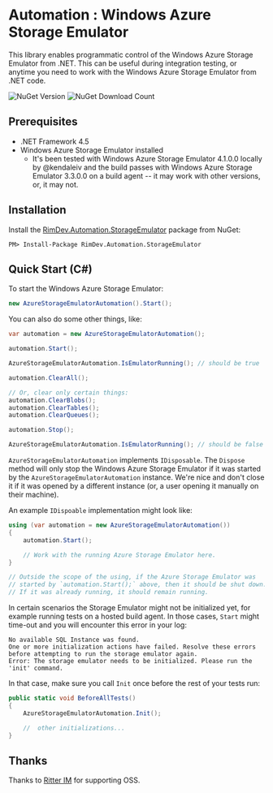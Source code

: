 # Automation : Windows Azure Storage Emulator

This library enables programmatic control of the Windows Azure Storage Emulator from .NET. This can be useful during integration testing, or anytime you need to work with the Windows Azure Storage Emulator from .NET code.

![NuGet Version](https://img.shields.io/nuget/v/RimDev.Automation.StorageEmulator.svg)
![NuGet Download Count](https://img.shields.io/nuget/dt/RimDev.Automation.StorageEmulator.svg)

## Prerequisites

- .NET Framework 4.5
- Windows Azure Storage Emulator installed
  - It's been tested with Windows Azure Storage Emulator 4.1.0.0 locally by @kendaleiv and the build passes with Windows Azure Storage Emulator 3.3.0.0 on a build agent -- it may work with other versions, or, it may not.

## Installation

Install the [RimDev.Automation.StorageEmulator](https://www.nuget.org/packages/RimDev.Automation.StorageEmulator/) package from NuGet:

```
PM> Install-Package RimDev.Automation.StorageEmulator
```

## Quick Start (C#)

To start the Windows Azure Storage Emulator:

```csharp
new AzureStorageEmulatorAutomation().Start();
```

You can also do some other things, like:

```csharp
var automation = new AzureStorageEmulatorAutomation();

automation.Start();

AzureStorageEmulatorAutomation.IsEmulatorRunning(); // should be true

automation.ClearAll();

// Or, clear only certain things:
automation.ClearBlobs();
automation.ClearTables();
automation.ClearQueues();

automation.Stop();

AzureStorageEmulatorAutomation.IsEmulatorRunning(); // should be false
```
`AzureStorageEmulatorAutomation` implements `IDisposable`. The `Dispose` method will only stop the Windows Azure Storage Emulator if it was started by the `AzureStorageEmulatorAutomation` instance. We're nice and don't close it if it was opened by a different instance (or, a user opening it manually on their machine).

An example `IDispoable` implementation might look like:

```csharp
using (var automation = new AzureStorageEmulatorAutomation())
{
    automation.Start();

    // Work with the running Azure Storage Emulator here.
}

// Outside the scope of the using, if the Azure Storage Emulator was
// started by `automation.Start();` above, then it should be shut down.
// If it was already running, it should remain running.
```

In certain scenarios the Storage Emulator might not be initialized yet, for example running tests on a hosted build agent.
In those cases, `Start` might time-out and you will encounter this error in your log:

```log
No available SQL Instance was found.
One or more initialization actions have failed. Resolve these errors before attempting to run the storage emulator again.
Error: The storage emulator needs to be initialized. Please run the 'init' command.
```

In that case, make sure you call `Init` once before the rest of your tests run:

```csharp
public static void BeforeAllTests()
{
    AzureStorageEmulatorAutomation.Init();

    //  other initializations...
}
```

## Thanks

Thanks to [Ritter IM](http://ritterim.com) for supporting OSS.

